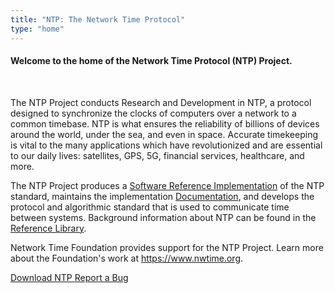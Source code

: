 ```yaml
---
title: "NTP: The Network Time Protocol"
type: "home"
---
```


<section class="section pt-0 pb-0">
  <div class="container"> 

<h4 class=text-center>Welcome to the home of the Network Time Protocol (NTP) Project.</h4><br />

The NTP Project conducts Research and Development in NTP, a protocol designed to synchronize the clocks of computers over a network to a common timebase. NTP is what ensures the reliability of billions of devices around the world, under the sea, and even in space. Accurate timekeeping is vital to the many applications which have revolutionized and are essential to our daily lives: satellites, GPS, 5G, financial services, healthcare, and more.

The NTP Project produces a [Software Reference Implementation](https://bk.ntp.org/) of the NTP standard, maintains the implementation [Documentation](/archives/4.2.8-series), and develops the protocol and algorithmic standard that is used to communicate time between systems. Background information about NTP can be found in the [Reference Library](/reflib). 

Network Time Foundation provides support for the NTP Project. Learn more about the Foundation's work at https://www.nwtime.org.

  <div class="container-fluid">
    <div class="row">
      <div class="mx-auto">
	  	<a class="btn btn-lg btn-primary mr-3 mb-4" 
	    href="/downloads">
		Download NTP <i class="bi-download ml-2 "></i></a>
	<a class="btn btn-lg btn-primary mr-3 mb-4" href="/bugs">
		Report a Bug <i class="bi-bug ml-2 "></i></a>
      </div>   
    </div>
  </div>	
</section> 